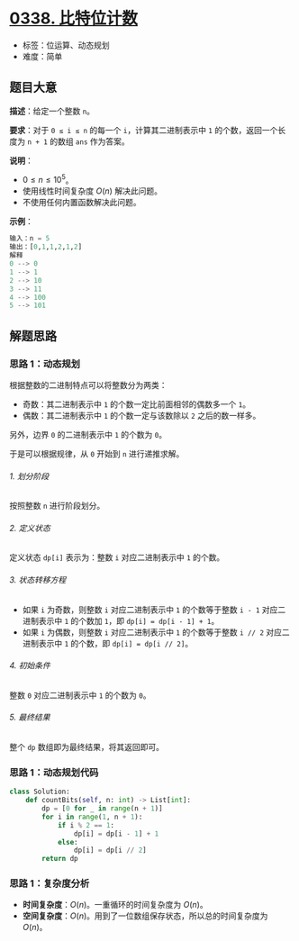 # [0338. 比特位计数](https://leetcode.cn/problems/counting-bits/)

- 标签：位运算、动态规划
- 难度：简单

## 题目大意

**描述**：给定一个整数 `n`。

**要求**：对于 `0 ≤ i ≤ n` 的每一个 `i`，计算其二进制表示中 `1` 的个数，返回一个长度为 `n + 1` 的数组 `ans` 作为答案。

**说明**：

- $0 \le n \le 10^5$。
- 使用线性时间复杂度 $O(n)$ 解决此问题。
- 不使用任何内置函数解决此问题。

**示例**：

```Python
输入：n = 5
输出：[0,1,1,2,1,2]
解释
0 --> 0
1 --> 1
2 --> 10
3 --> 11
4 --> 100
5 --> 101
```

## 解题思路

### 思路 1：动态规划

根据整数的二进制特点可以将整数分为两类：

- 奇数：其二进制表示中 `1` 的个数一定比前面相邻的偶数多一个 `1`。
- 偶数：其二进制表示中 `1` 的个数一定与该数除以 `2` 之后的数一样多。

另外，边界 `0` 的二进制表示中 `1` 的个数为 `0`。

于是可以根据规律，从 `0` 开始到 `n` 进行递推求解。

###### 1. 划分阶段

按照整数 `n` 进行阶段划分。

###### 2. 定义状态

定义状态 `dp[i]` 表示为：整数 `i` 对应二进制表示中 `1` 的个数。

###### 3. 状态转移方程

- 如果 `i` 为奇数，则整数 `i` 对应二进制表示中 `1` 的个数等于整数 `i - 1` 对应二进制表示中 `1` 的个数加 `1`，即 `dp[i] = dp[i - 1] + 1`。
- 如果 `i` 为偶数，则整数 `i` 对应二进制表示中 `1` 的个数等于整数 `i // 2` 对应二进制表示中 `1` 的个数，即 `dp[i] = dp[i // 2]`。

###### 4. 初始条件

整数 `0` 对应二进制表示中 `1` 的个数为 `0`。

###### 5. 最终结果

整个 `dp` 数组即为最终结果，将其返回即可。

### 思路 1：动态规划代码

```Python
class Solution:
    def countBits(self, n: int) -> List[int]:
        dp = [0 for _ in range(n + 1)]
        for i in range(1, n + 1):
            if i % 2 == 1:
                dp[i] = dp[i - 1] + 1
            else:
                dp[i] = dp[i // 2]
        return dp
```

### 思路 1：复杂度分析

- **时间复杂度**：$O(n)$。一重循环的时间复杂度为 $O(n)$。
- **空间复杂度**：$O(n)$。用到了一位数组保存状态，所以总的时间复杂度为 $O(n)$。

